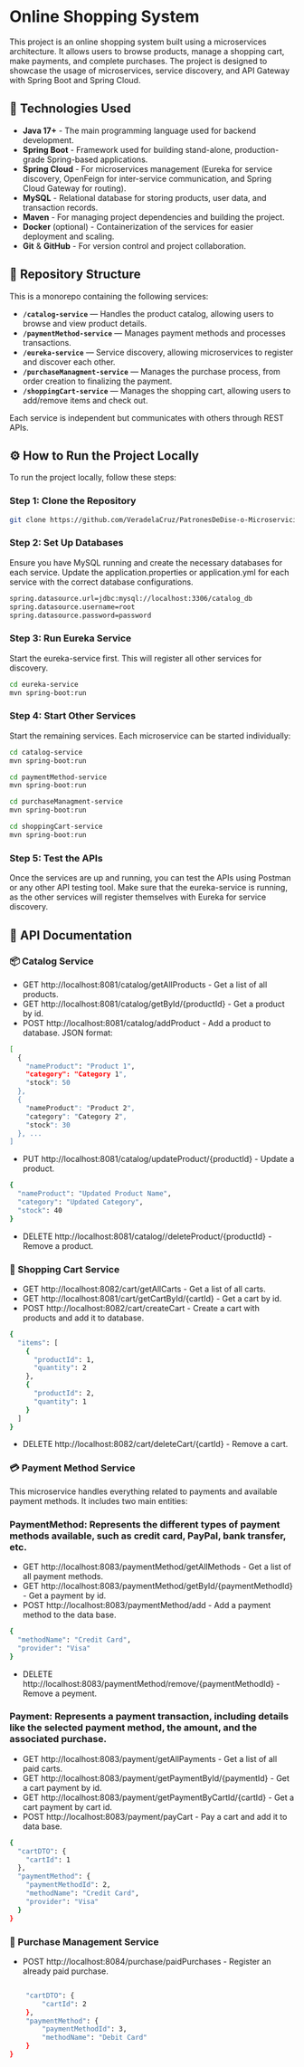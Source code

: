 # Online Shopping System

This project is an online shopping system built using a microservices architecture. It allows users to browse products, manage a shopping cart, make payments, and complete purchases. The project is designed to showcase the usage of microservices, service discovery, and API Gateway with Spring Boot and Spring Cloud.

## 🚀 Technologies Used

- **Java 17+** - The main programming language used for backend development.
- **Spring Boot** - Framework used for building stand-alone, production-grade Spring-based applications.
- **Spring Cloud** - For microservices management (Eureka for service discovery, OpenFeign for inter-service communication, and Spring Cloud Gateway for routing).
- **MySQL** - Relational database for storing products, user data, and transaction records.
- **Maven** - For managing project dependencies and building the project.
- **Docker** (optional) - Containerization of the services for easier deployment and scaling.
- **Git** & **GitHub** - For version control and project collaboration.

## 📁 Repository Structure

This is a monorepo containing the following services:

- **`/catalog-service`** — Handles the product catalog, allowing users to browse and view product details.
- **`/paymentMethod-service`** — Manages payment methods and processes transactions.
- **`/eureka-service`** — Service discovery, allowing microservices to register and discover each other.
- **`/purchaseManagment-service`** — Manages the purchase process, from order creation to finalizing the payment.
- **`/shoppingCart-service`** — Manages the shopping cart, allowing users to add/remove items and check out.

Each service is independent but communicates with others through REST APIs.

## ⚙️ How to Run the Project Locally

To run the project locally, follow these steps:

### Step 1: Clone the Repository
```bash
git clone https://github.com/VeradelaCruz/PatronesDeDise-o-Microservicio.git
```


### Step 2: Set Up Databases
Ensure you have MySQL running and create the necessary databases for each service. Update the application.properties
or application.yml for each service with the correct database configurations.
```bash
spring.datasource.url=jdbc:mysql://localhost:3306/catalog_db
spring.datasource.username=root
spring.datasource.password=password
```

### Step 3: Run Eureka Service
Start the eureka-service first. This will register all other services for discovery.
```bash
cd eureka-service
mvn spring-boot:run
```

### Step 4: Start Other Services
Start the remaining services. Each microservice can be started individually:
```bash
cd catalog-service
mvn spring-boot:run

cd paymentMethod-service
mvn spring-boot:run

cd purchaseManagment-service
mvn spring-boot:run

cd shoppingCart-service
mvn spring-boot:run
```

### Step 5: Test the APIs
Once the services are up and running, you can test the APIs using Postman or any other API testing tool. 
Make sure that the eureka-service is running, as the other services will register themselves with Eureka for service discovery.

## 📜 API Documentation

### 📦 Catalog Service

- GET  http://localhost:8081/catalog/getAllProducts - Get a list of all products.
- GET http://localhost:8081/catalog/getById/{productId} - Get a product by id.
- POST http://localhost:8081/catalog/addProduct - Add a product to database.
  JSON format:
```bash
[
  {
    "nameProduct": "Product 1",
    "category": "Category 1",
    "stock": 50
  },
  {
    "nameProduct": "Product 2",
    "category": "Category 2",
    "stock": 30
  }, ...
]
```
- PUT http://localhost:8081/catalog/updateProduct/{productId} - Update a product.
```bash
{
  "nameProduct": "Updated Product Name",
  "category": "Updated Category",
  "stock": 40
}

```
- DELETE http://localhost:8081/catalog//deleteProduct/{productId} - Remove a product.

### 🛒 Shopping Cart Service
- GET  http://localhost:8082/cart/getAllCarts - Get a list of all carts.
- GET http://localhost:8081/cart/getCartById/{cartId} - Get a cart by id.
- POST http://localhost:8082/cart/createCart - Create a cart with products and add it to database.
```bash
{
  "items": [
    {
      "productId": 1,
      "quantity": 2
    },
    {
      "productId": 2,
      "quantity": 1
    }
  ]
}

```
- DELETE http://localhost:8082/cart/deleteCart/{cartId} - Remove a cart.

### 💳 Payment Method Service
This microservice handles everything related to payments and available payment methods. It includes two main entities:

### PaymentMethod: Represents the different types of payment methods available, such as credit card, PayPal, bank transfer, etc.
- GET   http://localhost:8083/paymentMethod/getAllMethods - Get a list of all payment methods.
- GET  http://localhost:8083/paymentMethod/getById/{paymentMethodId} - Get a payment by id.
- POST http://localhost:8083/paymentMethod/add - Add a payment method to the data base.
```bash
{
  "methodName": "Credit Card",
  "provider": "Visa"
}

```
- DELETE http://localhost:8083/paymentMethod/remove/{paymentMethodId} - Remove a peyment.

  
### Payment: Represents a payment transaction, including details like the selected payment method, the amount, and the associated purchase.
- GET   http://localhost:8083/payment/getAllPayments - Get a list of all paid carts.
- GET  http://localhost:8083/payment/getPaymentById/{paymentId} - Get a cart payment by id.
- GET http://localhost:8083/payment/getPaymentByCartId/{cartId} - Get a cart payment by cart id.
- POST  http://localhost:8083/payment/payCart - Pay a cart and add it to data base.
```bash
{
  "cartDTO": {
    "cartId": 1
  },
  "paymentMethod": {
    "paymentMethodId": 2,
    "methodName": "Credit Card",
    "provider": "Visa"
  }
}

```
### 🧾 Purchase Management Service
- POST http://localhost:8084/purchase/paidPurchases - Register an already paid purchase.
```bash

    "cartDTO": {
        "cartId": 2
    },
    "paymentMethod": {
        "paymentMethodId": 3,
        "methodName": "Debit Card"
    }
}
```
